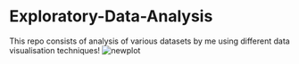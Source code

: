 # Exploratory-Data-Analysis
This repo consists of analysis of various datasets by me using different data visualisation techniques!
![newplot](https://user-images.githubusercontent.com/49184195/83566999-83710900-a53e-11ea-879b-79570a569355.png)

